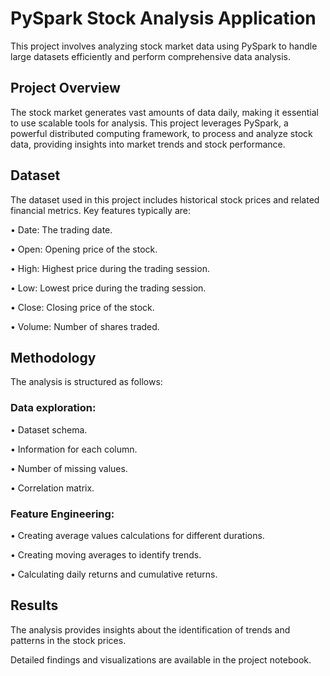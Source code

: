 # PySpark Stock Analysis Application
This project involves analyzing stock market data using PySpark to handle large datasets efficiently and perform comprehensive data analysis.

## Project Overview
The stock market generates vast amounts of data daily, making it essential to use scalable tools for analysis. This project leverages PySpark, a powerful distributed computing framework, to process and analyze stock data, providing insights into market trends and stock performance.

## Dataset
The dataset used in this project includes historical stock prices and related financial metrics. Key features typically are:

• Date: The trading date.

• Open: Opening price of the stock.

• High: Highest price during the trading session.

• Low: Lowest price during the trading session.

• Close: Closing price of the stock.

• Volume: Number of shares traded.

## Methodology
The analysis is structured as follows:

### Data exploration:

• Dataset schema.

• Information for each column.

• Number of missing values.

• Correlation matrix.

### Feature Engineering:

• Creating average values calculations for different durations.

• Creating moving averages to identify trends.

• Calculating daily returns and cumulative returns.


## Results
The analysis provides insights about the identification of trends and patterns in the stock prices.

Detailed findings and visualizations are available in the project notebook.
